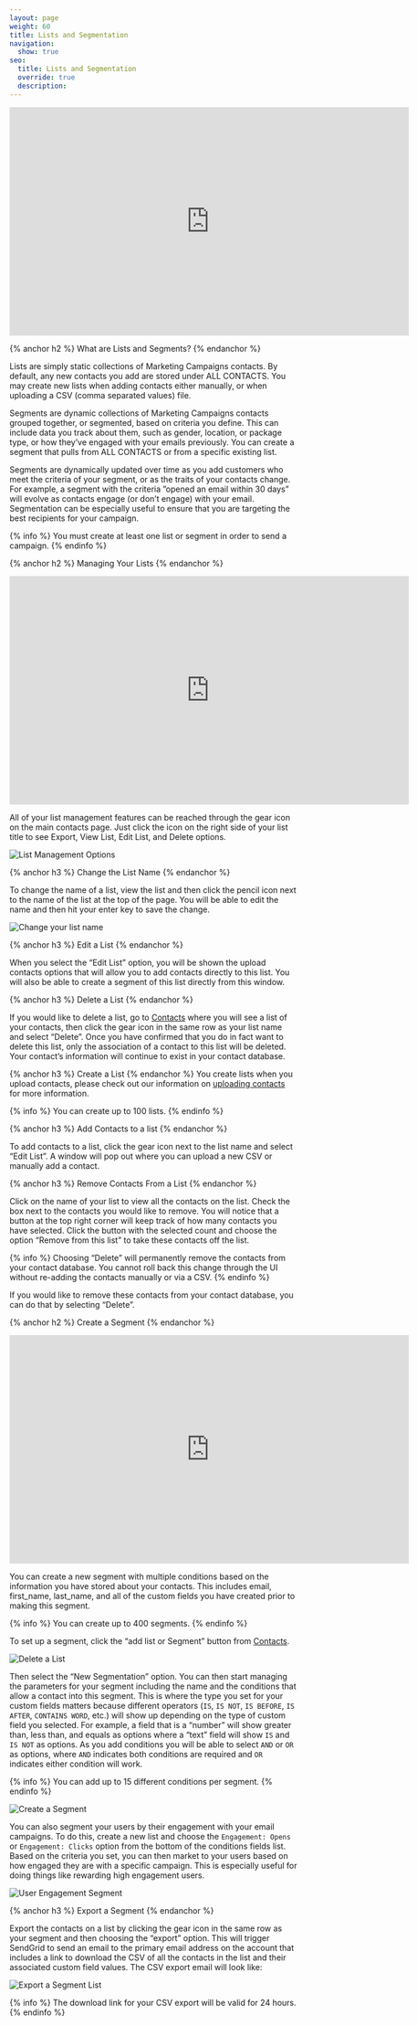 ```yaml
---
layout: page
weight: 60
title: Lists and Segmentation
navigation:
  show: true
seo:
  title: Lists and Segmentation
  override: true
  description:
---
```


<iframe src="https://player.vimeo.com/video/121404093" width="700" height="400" frameborder="0" webkitallowfullscreen mozallowfullscreen allowfullscreen></iframe>

{% anchor h2 %}
What are Lists and Segments?
{% endanchor %}

Lists are simply static collections of Marketing Campaigns contacts. By default, any new contacts you add are stored under ALL CONTACTS. You may create new lists when adding contacts either manually, or when uploading a CSV (comma separated values) file.

Segments are dynamic collections of Marketing Campaigns contacts grouped together, or segmented, based on criteria you define. This can include data you track about them, such as gender, location, or package type, or how they’ve engaged with your emails previously. You can create a segment that pulls from ALL CONTACTS or from a specific existing list.

Segments are dynamically updated over time as you add customers who meet the criteria of your segment, or as the traits of your contacts change. For example, a segment with the criteria ”opened an email within 30 days” will evolve as contacts engage (or don’t engage) with your email. Segmentation can be especially useful to ensure that you are targeting the best recipients for your campaign.

{% info %}
You must create at least one list or segment in order to send a campaign.
{% endinfo %}

{% anchor h2 %}
Managing Your Lists
{% endanchor %}

<iframe src="https://player.vimeo.com/video/227937591" width="700" height="400" frameborder="0" webkitallowfullscreen mozallowfullscreen allowfullscreen></iframe>

All of your list management features can be reached through the gear icon on the main contacts page. Just click the icon on the right side of your list title to see Export, View List, Edit List, and Delete options.

![]({{root_url}}/images/lists_2.png "List Management Options")

{% anchor h3 %}
Change the List Name
{% endanchor %}

To change the name of a list, view the list and then click the pencil icon next to the name of the list at the top of the page. You will be able to edit the name and then hit your enter key to save the change.

![]({{root_url}}/images/lists_1.png "Change your list name")

{% anchor h3 %}
Edit a List
{% endanchor %}

When you select the “Edit List” option, you will be shown the upload contacts options that will allow you to add contacts directly to this list. You will also be able to create a segment of this list directly from this window.

{% anchor h3 %}
Delete a List
{% endanchor %}

If you would like to delete a list, go to [Contacts]({{site.marketing_campaigns_url}}/contacts) where you will see a list of your contacts, then click the gear icon in the same row as your list name and select “Delete”. Once you have confirmed that you do in fact want to delete this list, only the association of a contact to this list will be deleted. Your contact’s information will continue to exist in your contact database.

{% anchor h3 %}
Create a List
{% endanchor %}
You create lists when you upload contacts, please check out our information on [uploading contacts]({{root_url}}/User_Guide/Marketing_Campaigns/contacts.html#-Uploading-Contacts) for more information.

{% info %}
You can create up to 100 lists.
{% endinfo %}

{% anchor h3 %}
Add Contacts to a list
{% endanchor %}

To add contacts to a list, click the gear icon next to the list name and select “Edit List”. A window will pop out where you can upload a new CSV or manually add a contact.

{% anchor h3 %}
Remove Contacts From a List
{% endanchor %}

Click on the name of your list to view all the contacts on the list. Check the box next to the contacts you would like to remove. You will notice that a button at the top right corner will keep track of how many contacts you have selected. Click the button with the selected count and choose the option “Remove from this list” to take these contacts off the list.

{% info %}
Choosing “Delete” will permanently remove the contacts from your contact database. You cannot roll back this change through the UI without re-adding the contacts manually or via a CSV.
{% endinfo %}

If you would like to remove these contacts from your contact database, you can do that by selecting “Delete”.


{% anchor h2 %}
Create a Segment
{% endanchor %}

<iframe src="https://player.vimeo.com/video/229916004" width="700" height="400" frameborder="0" webkitallowfullscreen mozallowfullscreen allowfullscreen></iframe>

You can create a new segment with multiple conditions based on the information you have stored about your contacts. This
includes email, first_name, last_name, and all of the custom fields you have created prior to making this segment.

{% info %}
You can create up to 400 segments.
{% endinfo %}

To set up a segment, click the “add list or Segment” button from [Contacts]({{site.marketing_campaigns_url}}/contacts).

![]({{root_url}}/images/lists_5.png "Delete a List")

Then select the “New Segmentation” option. You can then start managing the parameters for your segment including the name and the conditions that allow a
contact into this segment. This is where the type you set for your custom fields matters because different operators (`IS`,
`IS NOT`, `IS BEFORE`, `IS AFTER`, `CONTAINS WORD`, etc.) will show up depending on the type of custom field you selected. For
example, a field that is a “number” will show greater than, less than, and equals as options where a “text” field will
show `IS` and `IS NOT` as options. As you add conditions you
will be able to select `AND` or `OR` as options, where `AND` indicates
both conditions are required and `OR` indicates either condition will work.

{% info %}
You can add up to 15 different conditions per segment.
{% endinfo %}

![]({{root_url}}/images/lists_3.png "Create a Segment")

You can also segment your users by their engagement with your email campaigns. To do this, create a new list and choose
the `Engagement: Opens` or `Engagement: Clicks` option from
the bottom of the conditions fields list. Based on the criteria you set, you can then market to your users based on how
engaged they are with a specific campaign. This is especially useful for doing things like rewarding high engagement users.

![]({{root_url}}/images/lists_engagement_segment_1.png "User Engagement Segment")


{% anchor h3 %}
Export a Segment
{% endanchor %}

Export the contacts on a list by clicking the gear icon in the same row as your segment and then choosing the “export”
option. This will trigger SendGrid to send an email to the primary email address on the account that includes a link to
download the CSV of all the contacts in the list and their associated custom field values.
The CSV export email will look like:

![]({{root_url}}/images/lists_4.png "Export a Segment List")

{% info %}
The download link for your CSV export will be valid for 24 hours.
{% endinfo %}

